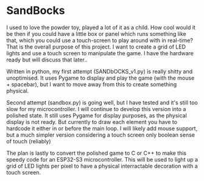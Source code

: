 # SandBocks
I used to love the powder toy, played a lot of it as a child. How cool would it be then if you could have a little box or panel which runs something like that, which you could use a touch-screen to play around with in real-time?
That is the overall purpose of this project. I want to create a grid of LED lights and use a touch screen to manipulate the game. I have the hardware ready but will discuss that later..

Written in python, my first attempt (SANDbOCKS_v1.py) is really shitty and unoptimised. It uses Pygame to display and play the game (with the mouse + spacebar), but I want to move away from this to create something physical.

Second attempt (sandbox.py) is going well, but I have tested and it's still too slow for my microcontroller. I will continue to develop this version into a polished state. It still uses Pygame for display purposes, as the physical display is not ready. But currently to draw each element you have to hardcode it either in or before the main loop. I will likely add mouse support, but a much simpler version considering a touch screen only boolean sense of touch (reliably) 

The plan is lastly to convert the polished game to C or C++ to make this speedy code for an ESP32-S3 microcontroller. This will be used to light up a grid of LED lights per pixel to have a physical interractable decoration with a touch screen.
